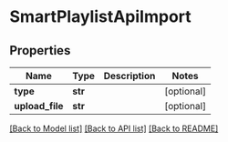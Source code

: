 # SmartPlaylistApiImport

## Properties
Name | Type | Description | Notes
------------ | ------------- | ------------- | -------------
**type** | **str** |  | [optional] 
**upload_file** | **str** |  | [optional] 

[[Back to Model list]](../README.md#documentation-for-models) [[Back to API list]](../README.md#documentation-for-api-endpoints) [[Back to README]](../README.md)


